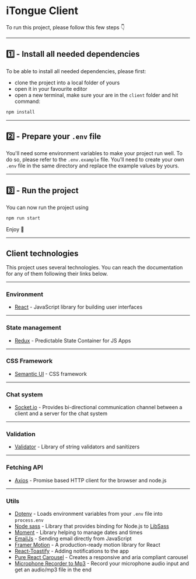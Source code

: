 # iTongue Client

To run this project, please follow this few steps 👇

---
## 1️⃣ - Install all needed dependencies
To be able to install all needed dependencies, please first:

- clone the project into a local folder of yours
- open it in your favourite editor
- open a new terminal, make sure your are in the `client` folder and hit command:

```bash
npm install
```

---
## 2️⃣ - Prepare your `.env` file
You'll need some environment variables to make your project run well. To do so, please refer to the `.env.example` file. You'll need to create your own `.env` file in the same directory and replace the example values by yours.

---
## 3️⃣ - Run the project
You can now run the project using

```bash
npm run start
```

Enjoy 🚀

---

## Client technologies

This project uses several technologies. You can reach the documentation for any of them following their links below.

---

### Environment

- [React](https://reactjs.org/) - JavaScript library for building user interfaces

---

### State management

- [Redux](https://redux.js.org/) - Predictable State Container for JS Apps

---

### CSS Framework

- [Semantic UI](https://semantic-ui.com/) - CSS framework

---

### Chat system

- [Socket.io](https://socket.io/) - Provides bi-directional communication channel between a client and a server for the chat system

---

### Validation

- [Validator](https://www.npmjs.com/package/validator) - Library of string validators and sanitizers

---

### Fetching API

- [Axios](https://github.com/axios/axios) - Promise based HTTP client for the browser and node.js

---

### Utils

- [Dotenv](https://www.npmjs.com/package/dotenv) - Loads environment variables from your `.env` file into `process.env`
- [Node sass](https://www.npmjs.com/package/node-sass) - Library that provides binding for Node.js to [LibSass](https://github.com/sass/libsass)
- [Moment](https://momentjs.com/) - Library helping to manage dates and times
- [EmailJs](https://www.emailjs.com/) - Sending email directly from JavaScript
- [Framer Motion](https://www.framer.com/motion/) - A production-ready motion library for React
- [React-Toastify](https://www.npmjs.com/package/react-toastify) - Adding notifications to the app
- [Pure React Carousel](https://www.npmjs.com/package/pure-react-carousel) - Creates a responsive and aria compliant carousel
- [Microphone Recorder to Mp3](https://www.npmjs.com/package/mic-recorder-to-mp3) - Record your microphone audio input and get an audio/mp3 file in the end